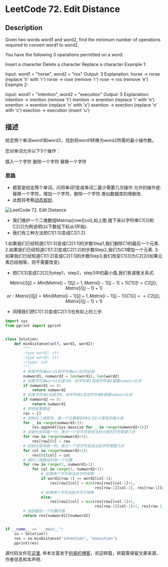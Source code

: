 # LeetCode 72. Edit Distance

## Description

Given two words word1 and word2, find the minimum number of operations required to convert word1 to word2.

You have the following 3 operations permitted on a word:

Insert a character
Delete a character
Replace a character
Example 1:

Input: word1 = "horse", word2 = "ros" Output: 3
Explanation:
horse -> rorse (replace 'h' with 'r')
rorse -> rose (remove 'r')
rose -> ros (remove 'e')
Example 2:

Input: word1 = "intention", word2 = "execution" Output: 5
Explanation:
intention -> inention (remove 't')
inention -> enention (replace 'i' with 'e')
enention -> exention (replace 'n' with 'x')
exention -> exection (replace 'n' with 'c')
exection -> execution (insert 'u')

## 描述

给定两个单词word1和word2，找到将word1转换为word2所需的最小操作数。

您对单词允许以下3个操作：

插入一个字符
删除一个字符
替换一个字符

### 思路

* 题意是给定两个单词，问将单词1变成单词二最少需要几次操作.允许的操作是:替换一个字符，增加一个字符，删除一个字符.类似数据库的增删改.
* 此题目考察[动态规划](https://zh.wikipedia.org/zh-hans/%E5%8A%A8%E6%80%81%E8%A7%84%E5%88%92).

![LeetCode 72. Edit Distance](https://www.ruicore.cn/wp-content/uploads/2018/12/LeetCode-72-Edit-Distance.svg)

* 我们维护一个二维数组Matrixp\[row]\[col],如上图.接下来以字符串C1\[3]和C2\[2]为例说明(以下数组下标从1开始).
* 我们有三种方法把C1\[1:3]变成C2\[1:2]

1.如果我们已经知道C1\[1:3]变成C2\[1:1]的步数Step1,我们删除C1的最后一个元素.
2.如果我们已经知道C1\[1:2]变成C2\[1:2]的步数Step2,我们为C1增加一个元素.
3.如果我们已经知道C1\[1:2]变成C2\[1:1]的步数Step3,我们改变C1\[3]为C2\[2]\(如果元素已经相等，则不需要改变).

* 把C1\[3]变成C2\[2]为step1，step2，step3中的最小值,我们有递推关系式.

$$Matrix[i][j] = Min (Matrix[i-1][j]+1, Matrix[i-1][j-1]+1 (C1[i]!=C2[j]), Matrix[i][j-1]+1)$$
$$or: Matrix[i][j] = Min (Matrix[i-1][j]+1, Matrix[i-1][j-1]   (C1[i]==C2[j]), Matrix[i][j-1]+1)$$

* 同理我们把C1\[1:3]变成C2\[1:1]也有如上的三步.

```python
import sys
from pprint import pprint


class Solution:
    def minDistance(self, word1, word2):
        """
        :type word1: str
        :type word2: str
        :rtype: int
        """
        # 获取字符串word1和字符串word2的长度
        numword1, numword2 = len(word1), len(word2)
        # 如果字符串word1长度为0，则字符串1变成字符串2需要numword2步
        if numword1 == 0:
            return numword2
        # 如果字符串2长度为0，则字符串1变成字符串0需要numword1步
        if numword2 == 0:
            return numword1
        # 声明结果数组
        res = []
        # 初始化二维矩阵，每一个位置都初始化为Int类型的最大值
        for _ in range(numword1+1):
            res.append([sys.maxsize for _ in range(numword2+1)])
        # 初始化矩阵第一行，表示一个空字符变成当前长度的字符需要几步
        for row in range(numword1+1):
            res[row][0] = row
        # 初始化矩阵第一列，表示一个空字符变成当前字符需要几步
        for col in range(numword2+1):
            res[0][col] = col
        # 遍历二维数组的每一个位置
        for row in range(1, numword1+1):
            for col in range(1, numword2+1):
                # 如果两个字符串当前字符相等
                if word1[row-1] == word2[col-1]:
                    res[row][col] = min(res[row][col-1]+1,
                                        res[row-1][col-1], res[row-1][col]+1)
                # 如果两个字符当前字符不相等
                else:
                    res[row][col] = min(res[row][col-1]+1,
                                        res[row-1][col-1]+1, res[row-1][col]+1)
        # 返回最后一个位置的值
        return res[numword1][numword2]


if __name__ == "__main__":
    so = Solution()
    res = so.minDistance("intention", "execution")
    pprint(res)
```

源代码文件在[这里](https://github.com/ruicore/Algorithm/blob/master/Leetcode/2018-12-20-72-Edit-Distance.py).
©本文首发于[何睿的博客](https://www.ruicore.cn/leetcode-72-edit-distance/)，欢迎转载，转载需保留文章来源，作者信息和本声明.
